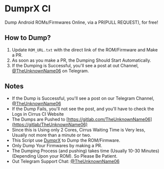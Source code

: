 # DumprX CI #
Dump Android ROMs/Firmwares Online, via a PR(PULL REQUEST), for free!

## How to Dump? ##
1. Update ```ROM_URL.txt``` with the direct link of the ROM/Firmware and Make a PR.
2. As soon as you make a PR, the Dumping Should Start Automatically.
3. If the Dumping is Successful, you'll see a post at out Channel, [@TheUnknownName06](https://t.me/TheUnknownName06) on Telegram.

## Notes ##
- If the Dump is Successful, you'll see a post on our Telegram Channel, [@TheUnknownName06](https://t.me/TheUnknownName06)
- If the Dump Fails, you'll not see the post, and you'll have to check the Logs in Cirrus CI Website
- The Dumps are Pushed to [https://gitlab.com/TheUnknownName06](https://gitlab/TheUnknownName06)
- Since this is Using only 2 Cores, Cirrus Waiting Time is Very less, Usually not more than a minute or two.
- This Script use [DumprX](https://github.com/DumprX/DumprX.git) to Dump the ROM/Firmware.
- Only Dump Your Firmwares by making a PR.
- The Dumping Process (and pushing) takes time (Usually 10-30 Minutes)(Depending Upon your ROM). So Please Be Patient.
- Out Telegram Support Chat: [@TheUnknownName06](https://t.me/TheUnknownName06)
